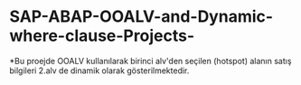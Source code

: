 # SAP-ABAP-OOALV-and-Dynamic-where-clause-Projects-

*Bu proejde OOALV kullanılarak birinci alv'den seçilen (hotspot) alanın satış bilgileri 2.alv de dinamik olarak gösterilmektedir.
